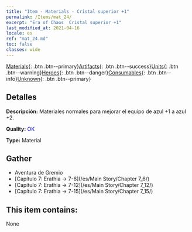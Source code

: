 ```yaml
---
title: "Item - Materials - Cristal superior +1"
permalink: /Items/mat_24/
excerpt: "Era of Chaos  Cristal superior +1"
last_modified_at: 2021-04-16
locale: es
ref: "mat_24.md"
toc: false
classes: wide
---
```

 [Materials](/es/Items/){: .btn .btn--primary}[Artifacts](/es/Items/Artifacts/){: .btn .btn--success}[Units](/es/Items/Units/){: .btn .btn--warning}[Heroes](/es/Items/Heroes/){: .btn .btn--danger}[Consumables](/es/Items/Consumables/){: .btn .btn--info}[Unknown](/es/Items/Unknown/){: .btn .btn--primary}

## Detalles
 **Descripción:** Materiales normales para mejorar el equipo de azul +1 a azul +2.

 **Quality:** <span style="color: #0000CD">OK</span>

 **Type:** Material

## Gather

*    Aventura de Gremio 
*    [Capítulo 7: Erathia -> 7-6](/es/Main Story/Chapter 7_6/) 
*    [Capítulo 7: Erathia -> 7-12](/es/Main Story/Chapter 7_12/) 
*    [Capítulo 7: Erathia -> 7-15](/es/Main Story/Chapter 7_15/) 

## This item contains:

  None

